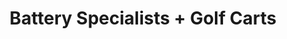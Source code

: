 ---
title: "Battery Specialists + Golf Carts"
url: /champaign/battery-specialists-golf-carts/
shop: car
---